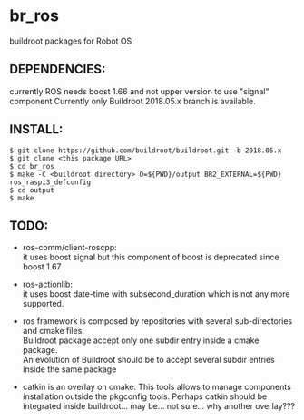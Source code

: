 # br_ros
buildroot packages for Robot OS

## DEPENDENCIES:

currently ROS needs boost 1.66 and not upper version to use "signal" component
Currently only Buildroot 2018.05.x branch is available.

## INSTALL:

```
$ git clone https://github.com/buildroot/buildroot.git -b 2018.05.x
$ git clone <this package URL>
$ cd br_ros
$ make -C <buildroot directory> O=${PWD}/output BR2_EXTERNAL=${PWD} ros_raspi3_defconfig
$ cd output
$ make
```

## TODO:

 - ros-comm/client-roscpp:  
    it uses boost signal but this component of boost is deprecated since boost 1.67

 - ros-actionlib:  
    it uses boost date-time with subsecond_duration which is not any more supported.

 - ros framework is composed by repositories with several sub-directories and cmake files.  
    Buildroot package accept only one subdir entry inside a cmake package.  
    An evolution of Buildroot should be to accept several subdir entries
    inside the same package

 - catkin is an overlay on cmake. This tools allows to manage components
    installation outside the pkgconfig tools. Perhaps catkin should be
    integrated inside buildroot... may be... not sure... why another overlay???
